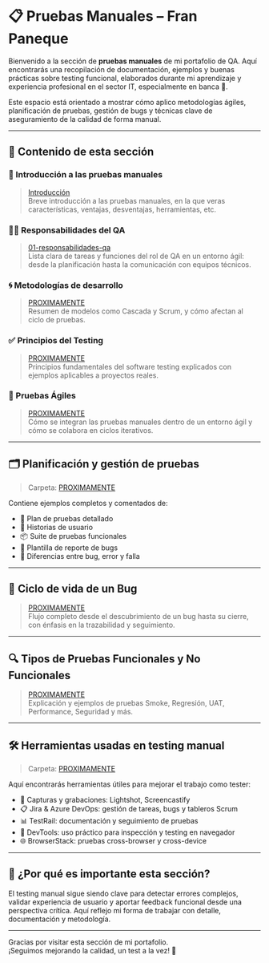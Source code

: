 # 📋 Pruebas Manuales – Fran Paneque

Bienvenido a la sección de **pruebas manuales** de mi portafolio de QA. Aquí encontrarás una recopilación de documentación, ejemplos y buenas prácticas sobre testing funcional, elaborados durante mi aprendizaje y experiencia profesional en el sector IT, especialmente en banca 🏦.

Este espacio está orientado a mostrar cómo aplico metodologías ágiles, planificación de pruebas, gestión de bugs y técnicas clave de aseguramiento de la calidad de forma manual.

---

## 🧭 Contenido de esta sección

### 🏁 Introducción a las pruebas manuales
> [Introducción](./PruebasManualesDesdeCero.pdf)  
Breve introducción a las pruebas manuales, en la que veras características, ventajas, desventajas, herramientas, etc.

### 🧑‍💻 Responsabilidades del QA
> [01-responsabilidades-qa](./01-responsabilidades-qa.md)  
Lista clara de tareas y funciones del rol de QA en un entorno ágil: desde la planificación hasta la comunicación con equipos técnicos.

### 🌀 Metodologías de desarrollo
> [PROXIMAMENTE](./02-metodologias-desarrollo.md)  
Resumen de modelos como Cascada y Scrum, y cómo afectan al ciclo de pruebas.

### ✅ Principios del Testing
> [PROXIMAMENTE](./03-principios-testing.md)  
Principios fundamentales del software testing explicados con ejemplos aplicables a proyectos reales.

### 🧪 Pruebas Ágiles
> [PROXIMAMENTE](./04-pruebas-agiles.md)  
Cómo se integran las pruebas manuales dentro de un entorno ágil y cómo se colabora en ciclos iterativos.

---

## 🗂️ Planificación y gestión de pruebas

> Carpeta: [PROXIMAMENTE](./05-plan-de-pruebas/)

Contiene ejemplos completos y comentados de:

- 📑 Plan de pruebas detallado
- 🧾 Historias de usuario
- 📦 Suite de pruebas funcionales
- 🐞 Plantilla de reporte de bugs
- 🧠 Diferencias entre bug, error y falla

---

## 🔄 Ciclo de vida de un Bug
> [PROXIMAMENTE](./06-ciclo-de-vida-de-un-bug.md)  
Flujo completo desde el descubrimiento de un bug hasta su cierre, con énfasis en la trazabilidad y seguimiento.

---

## 🔍 Tipos de Pruebas Funcionales y No Funcionales
> [PROXIMAMENTE](./07-tipos-de-pruebas.md)  
Explicación y ejemplos de pruebas Smoke, Regresión, UAT, Performance, Seguridad y más.

---

## 🛠️ Herramientas usadas en testing manual

> Carpeta: [PROXIMAMENTE](./08-herramientas-testing/)

Aquí encontrarás herramientas útiles para mejorar el trabajo como tester:

- 📸 Capturas y grabaciones: Lightshot, Screencastify
- 📋 Jira & Azure DevOps: gestión de tareas, bugs y tableros Scrum
- 📊 TestRail: documentación y seguimiento de pruebas
- 🧪 DevTools: uso práctico para inspección y testing en navegador
- 🌐 BrowserStack: pruebas cross-browser y cross-device

---

## 🧠 ¿Por qué es importante esta sección?

El testing manual sigue siendo clave para detectar errores complejos, validar experiencia de usuario y aportar feedback funcional desde una perspectiva crítica. Aquí reflejo mi forma de trabajar con detalle, documentación y metodología.

---

Gracias por visitar esta sección de mi portafolio.  
¡Seguimos mejorando la calidad, un test a la vez! 💪
